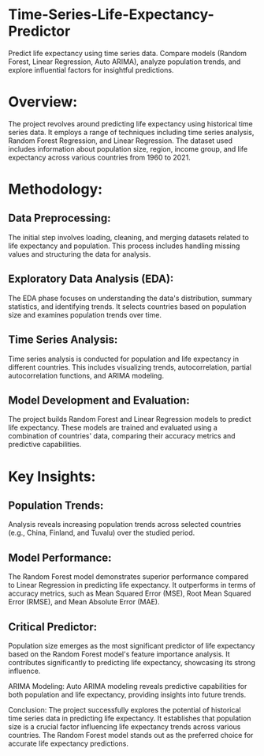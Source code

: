 # Time-Series-Life-Expectancy-Predictor
Predict life expectancy using time series data. Compare models (Random Forest, Linear Regression, Auto ARIMA), analyze population trends, and explore influential factors for insightful predictions.

# Overview:
The project revolves around predicting life expectancy using historical time series data. It employs a range of techniques including time series analysis, Random Forest Regression, and Linear Regression. The dataset used includes information about population size, region, income group, and life expectancy across various countries from 1960 to 2021.

# Methodology:
## Data Preprocessing: 
The initial step involves loading, cleaning, and merging datasets related to life expectancy and population. This process includes handling missing values and structuring the data for analysis.

## Exploratory Data Analysis (EDA): 
The EDA phase focuses on understanding the data's distribution, summary statistics, and identifying trends. It selects countries based on population size and examines population trends over time.

## Time Series Analysis:
Time series analysis is conducted for population and life expectancy in different countries. This includes visualizing trends, autocorrelation, partial autocorrelation functions, and ARIMA modeling.

## Model Development and Evaluation: 
The project builds Random Forest and Linear Regression models to predict life expectancy. These models are trained and evaluated using a combination of countries' data, comparing their accuracy metrics and predictive capabilities.

# Key Insights:
## Population Trends:
Analysis reveals increasing population trends across selected countries (e.g., China, Finland, and Tuvalu) over the studied period.

## Model Performance: 
The Random Forest model demonstrates superior performance compared to Linear Regression in predicting life expectancy. It outperforms in terms of accuracy metrics, such as Mean Squared Error (MSE), Root Mean Squared Error (RMSE), and Mean Absolute Error (MAE).

## Critical Predictor: 
Population size emerges as the most significant predictor of life expectancy based on the Random Forest model's feature importance analysis. It contributes significantly to predicting life expectancy, showcasing its strong influence.

ARIMA Modeling: Auto ARIMA modeling reveals predictive capabilities for both population and life expectancy, providing insights into future trends.

Conclusion:
The project successfully explores the potential of historical time series data in predicting life expectancy. It establishes that population size is a crucial factor influencing life expectancy trends across various countries. The Random Forest model stands out as the preferred choice for accurate life expectancy predictions.
